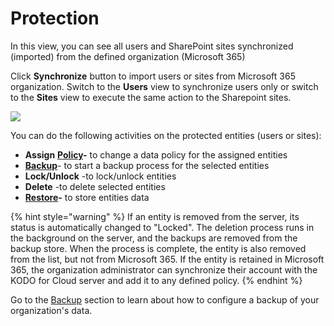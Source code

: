 # Protection

In this view, you can see all users and SharePoint sites synchronized (imported) from the defined organization (Microsoft 365)

Click **Synchronize** button to import users or sites from Microsoft 365 organization. Switch to the **Users** view to synchronize users only or switch to the **Sites** view to execute the same action to the Sharepoint sites.

![](https://gblobscdn.gitbook.com/assets%2F-MARp0PEmGx7WatFFC6-%2F-MV2ngxb7L0S9S1nfDLe%2F-MV3168F7INb6X-2iQl3%2FKodo-Cloud%20%20Protection%2001.JPG?alt=media\&token=951c09da-5d9f-4e80-81ef-c3f33ebd4532)

You can do the following activities on the protected entities (users or sites):

* **Assign** [**Policy**](https://storware.gitbook.io/kodo-for-cloud-office365/administration/policies)**-** to change a data policy for the assigned entities
* ​[**Backup**](https://storware.gitbook.io/kodo-for-cloud-office365/administration/data-backup/on-demand-backup)- to start a backup process for the selected entities
* **Lock/Unlock** -to lock/unlock entities
* **Delete** -to delete selected entities
* ​[**Restore**](https://storware.gitbook.io/kodo-for-cloud-office365/administration/data-restore/restore-data-to-microsoft-365)**-** to store entities data

{% hint style="warning" %}
If an entity is removed from the server, its status is automatically changed to "Locked". The deletion process runs in the background on the server, and the backups are removed from the backup store. When the process is complete, the entity is also removed from the list, but not from Microsoft 365. If the entity is retained in Microsoft 365, the organization administrator can synchronize their account with the KODO for Cloud server and add it to any defined policy.
{% endhint %}

Go to the [Backup](https://storware.gitbook.io/kodo-for-cloud-office365/administration/kodo-organization-admin-guide/protection/backup) section to learn about how to configure a backup of your organization's data.
